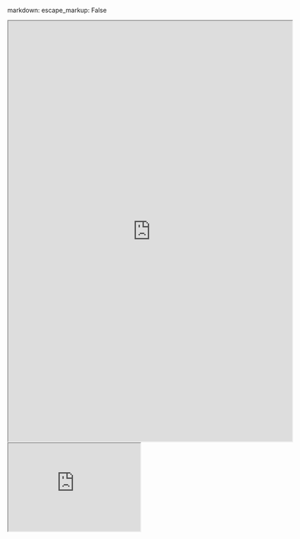 markdown:
    escape_markup: False

<iframe src="https://public.tableau.com/views/public_exercise/Dashboard1?:showVizHome=no&:embed=true"
 width="645" height="955"></iframe>
 
 <div>
  <iframe id="inlineFrameExample"
      title="Inline Frame Example"
      width="300"
      height="200"
      src="https://public.tableau.com/views/public_exercise/Dashboard1?:showVizHome=no&:embed=true">
  </iframe>
</div>
 

